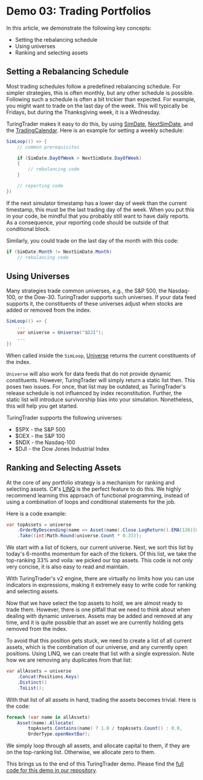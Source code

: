 # Demo 03: Trading Portfolios

In this article, we demonstrate the following key concepts:
* Setting the rebalancing schedule
* Using universes
* Ranking and selecting assets

## Setting a Rebalancing Schedule

Most trading schedules follow a predefined rebalancing schedule. For simpler strategies, this is often monthly, but any other schedule is possible. Following such a schedule is often a bit trickier than expected. For example, you might want to trade on the last day of the week. This will typically be Fridays, but during the Thanksgiving week, it is a Wednesday.

TuringTrader makes it easy to do this, by using [SimDate](xref:TuringTrader.SimulatorV2.Algorithm#TuringTrader_SimulatorV2_Algorithm_SimDate), [NextSimDate](xref:TuringTrader.SimulatorV2.Algorithm#TuringTrader_SimulatorV2_Algorithm_NextSimDate), and the [TradingCalendar](xref:TuringTrader.SimulatorV2.Algorithm#TuringTrader_SimulatorV2_Algorithm_TradingCalendar). Here is an example for setting a weekly schedule:

```C#
SimLoop(() => {
    // common prerequisites

    if (SimDate.DayOfWeek > NextSimDate.DayOfWeek)
    {
        // rebalancing code
    }

    // reporting code
})
```

If the next simulator timestamp has a lower day of week than the current timestamp, this must be the last trading day of the week. When you put this in your code, be mindful that you probably still want to have daily reports. As a consequence, your reporting code should be outside of that conditional block.

Similarly, you could trade on the last day of the month with this code:

```C#
if (SimDate.Month != NextSimDate.Month)
    // rebalancing code
```

## Using Universes

Many strategies trade common universes, e.g., the S&P 500, the Nasdaq-100, or the Dow-30. TuringTrader supports such universes. If your data feed supports it, the constituents of these universes adjust when stocks are added or removed from the index.

```C#
SimLoop(() => {
    ...
    var universe = Universe("$DJI");
    ...
})
```

When called inside the `SimLoop`, [Universe](xref:TuringTrader.SimulatorV2.Algorithm#TuringTrader_SimulatorV2_Algorithm_Universe_System_String_) returns the current constituents of the index.

`Universe` will also work for data feeds that do not provide dynamic constituents. However, TuringTrader will simply return a static list then. This poses two issues. For once, that list may be outdated, as TuringTrader's release schedule is not influenced by index reconstitution. Further, the static list will introduce survivorship bias into your simulation. Nonetheless, this will help you get started.

TuringTrader supports the following universes:
* $SPX - the S&P 500
* $OEX - the S&P 100
* $NDX - the Nasdaq-100
* $DJI - the Dow Jones Industrial Index

## Ranking and Selecting Assets

At the core of any portfolio strategy is a mechanism for ranking and selecting assets. C#'s [LINQ](https://learn.microsoft.com/en-us/dotnet/csharp/programming-guide/concepts/linq/) is the perfect feature to do this. We highly recommend learning this approach of functional programming, instead of using a combination of loops and conditional statements for the job.

Here is a code example:

```C#
var topAssets = universe
    .OrderByDescending(name => Asset(name).Close.LogReturn().EMA(126)[0])
    .Take((int)Math.Round(universe.Count * 0.33));
```

We start with a list of tickers, our current universe. Next, we sort this list by today's 6-months momentum for each of the tickers. Of this list, we take the top-ranking 33% and voila: we picked our top assets. This code is not only very concise, it is also easy to read and maintain.

With TuringTrader's v2 engine, there are virtually no limits how you can use indicators in expressions, making it extremely easy to write code for ranking and selecting assets.

Now that we have select the top assets to hold, we are almost ready to trade them. However, there is one pitfall that we need to think about when dealing with dynamic universes. Assets may be added and removed at any time, and it is quite possible that an asset we are currently holding gets removed from the index.

To avoid that this position gets stuck, we need to create a list of all current assets, which is the combination of our universe, and any currently open positions. Using LINQ, we can create that list with a single expression. Note how we are removing any duplicates from that list:

```C#
var allAssets = universe
    .Concat(Positions.Keys)
    .Distinct()
    .ToList();
```

With that list of all assets in hand, trading the assets becomes trivial. Here is the code:

```C#
foreach (var name in allAssets)
    Asset(name).Allocate(
        topAssets.Contains(name) ? 1.0 / topAssets.Count() : 0.0,
        OrderType.openNextBar);
```

We simply loop through all assets, and allocate capital to them, if they are on the top-ranking list. Otherwise, we allocate zero to them.

This brings us to the end of this TuringTrader demo. Please find the [full code for this demo in our repository](https://github.com/fbertram/TuringTrader/blob/develop/Algorithms/Demo%20Algorithms%20(V2)/Demo03_Portfolios.cs).
